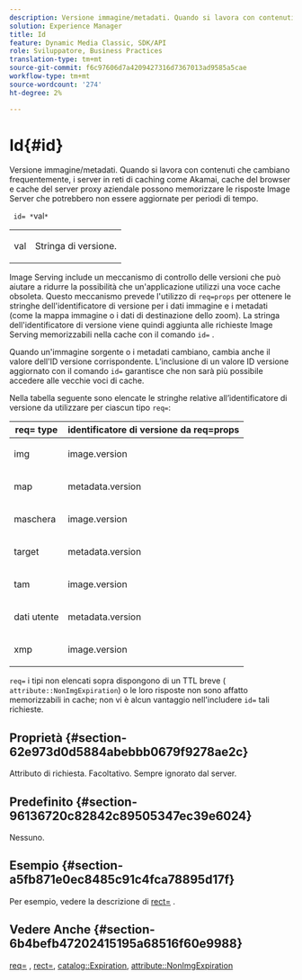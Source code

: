 ```yaml
---
description: Versione immagine/metadati. Quando si lavora con contenuti che cambiano frequentemente, i server in reti di caching come Akamai, cache del browser e cache del server proxy aziendale possono memorizzare le risposte Image Server che potrebbero non essere aggiornate per periodi di tempo.
solution: Experience Manager
title: Id
feature: Dynamic Media Classic, SDK/API
role: Sviluppatore, Business Practices
translation-type: tm+mt
source-git-commit: f6c97606d7a4209427316d7367013ad9585a5cae
workflow-type: tm+mt
source-wordcount: '274'
ht-degree: 2%

---
```



# Id{#id}

Versione immagine/metadati. Quando si lavora con contenuti che cambiano frequentemente, i server in reti di caching come Akamai, cache del browser e cache del server proxy aziendale possono memorizzare le risposte Image Server che potrebbero non essere aggiornate per periodi di tempo.

` id= *`val`*`

<table id="simpletable_3A6EBDA15B004636804E1ACEF952479A"> 
 <tr class="strow"> 
  <td class="stentry"> <p> <span class="codeph"> <span class="varname"> val  </span> </span> </p> </td> 
  <td class="stentry"> <p>Stringa di versione. </p> </td> 
 </tr> 
</table>

Image Serving include un meccanismo di controllo delle versioni che può aiutare a ridurre la possibilità che un&#39;applicazione utilizzi una voce cache obsoleta. Questo meccanismo prevede l&#39;utilizzo di `req=props` per ottenere le stringhe dell&#39;identificatore di versione per i dati immagine e i metadati (come la mappa immagine o i dati di destinazione dello zoom). La stringa dell&#39;identificatore di versione viene quindi aggiunta alle richieste Image Serving memorizzabili nella cache con il comando `id=` .

Quando un&#39;immagine sorgente o i metadati cambiano, cambia anche il valore dell&#39;ID versione corrispondente. L’inclusione di un valore ID versione aggiornato con il comando `id=` garantisce che non sarà più possibile accedere alle vecchie voci di cache.

Nella tabella seguente sono elencate le stringhe relative all’identificatore di versione da utilizzare per ciascun tipo `req=`:

<table id="table_AE39BEBE18864880BBBF1C4F16785E2D"> 
 <thead> 
  <tr> 
   <th class="entry"> <b> req= type</b> </th> 
   <th class="entry"> <b> identificatore di versione da req=props</b> </th> 
  </tr> 
 </thead>
 <tbody> 
  <tr> 
   <td> <p> img </p> </td> 
   <td> <p> image.version </p> </td> 
  </tr> 
  <tr> 
   <td> <p> map </p> </td> 
   <td> <p> metadata.version </p> </td> 
  </tr> 
  <tr> 
   <td> <p> maschera </p> </td> 
   <td> <p> image.version </p> </td> 
  </tr> 
  <tr> 
   <td> <p> target </p> </td> 
   <td> <p> metadata.version </p> </td> 
  </tr> 
  <tr> 
   <td> <p> tam </p> </td> 
   <td> <p> image.version </p> </td> 
  </tr> 
  <tr> 
   <td> <p> dati utente </p> </td> 
   <td> <p> metadata.version </p> </td> 
  </tr> 
  <tr> 
   <td> <p> xmp </p> </td> 
   <td> <p> image.version </p> </td> 
  </tr> 
 </tbody> 
</table>

`req=` i tipi non elencati sopra dispongono di un TTL breve (  `attribute::NonImgExpiration`) o le loro risposte non sono affatto memorizzabili in cache; non vi è alcun vantaggio nell&#39;includere  `id=` tali richieste.

## Proprietà {#section-62e973d0d5884abebbb0679f9278ae2c}

Attributo di richiesta. Facoltativo. Sempre ignorato dal server.

## Predefinito {#section-96136720c82842c89505347ec39e6024}

Nessuno.

## Esempio {#section-a5fb871e0ec8485c91c4fca78895d17f}

Per esempio, vedere la descrizione di [rect=](../../../../../is-api/http-ref/image-serving-api-ref/c-http-protocol-reference/c-command-reference/r-rect.md#reference-520b90d30b4c4b4692a723e4df6adaf3) .

## Vedere Anche {#section-6b4befb47202415195a68516f60e9988}

[req=](../../../../../is-api/http-ref/image-serving-api-ref/c-http-protocol-reference/c-command-reference/r-req/r-req.md#reference-907cdb4a97034db7ad94695f25552e76) ,  [rect=](../../../../../is-api/http-ref/image-serving-api-ref/c-http-protocol-reference/c-command-reference/r-rect.md#reference-520b90d30b4c4b4692a723e4df6adaf3),  [catalog::Expiration](../../../../../is-api/image-catalog/image-serving-api-ref/c-image-catalog-reference/c-image-svg-data-reference/c-image-data-reference/r-expiration-cat.md#reference-a7afd668ecbb4d2da65d86259aa6a28a),  [attribute::NonImgExpiration](../../../../../is-api/image-catalog/image-serving-api-ref/c-image-catalog-reference/c-attributes-reference/r-nonimgexpiration.md#reference-a8066cd0d24b4ea98100ade4821f1f9d)
